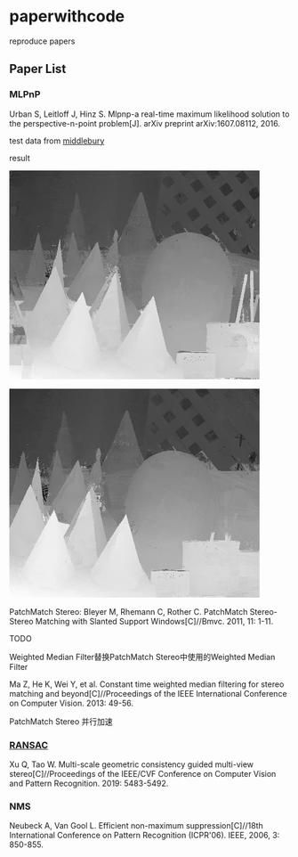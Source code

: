 # paperwithcode

reproduce papers

## Paper List

### MLPnP

Urban S, Leitloff J, Hinz S. Mlpnp-a real-time maximum likelihood solution to the perspective-n-point problem[J]. arXiv preprint arXiv:1607.08112, 2016.

test data from [middlebury](https://vision.middlebury.edu/stereo/data/scenes2003/)

result

![img left](img/left_disparity.png)

![right left](img/right_disparity.png)

PatchMatch Stereo:
Bleyer M, Rhemann C, Rother C. PatchMatch Stereo-Stereo Matching with Slanted Support Windows[C]//Bmvc. 2011, 11: 1-11.

TODO

Weighted Median Filter替换PatchMatch Stereo中使用的Weighted Median Filter

Ma Z, He K, Wei Y, et al. Constant time weighted median filtering for stereo matching and beyond[C]//Proceedings of the IEEE International Conference on Computer Vision. 2013: 49-56.

PatchMatch Stereo 并行加速

### [RANSAC](http://cmp.felk.cvut.cz/cvpr2020-ransac-tutorial/)

Xu Q, Tao W. Multi-scale geometric consistency guided multi-view stereo[C]//Proceedings of the IEEE/CVF Conference on Computer Vision and Pattern Recognition. 2019: 5483-5492.

### NMS

Neubeck A, Van Gool L. Efficient non-maximum suppression[C]//18th International Conference on Pattern Recognition (ICPR'06). IEEE, 2006, 3: 850-855.
